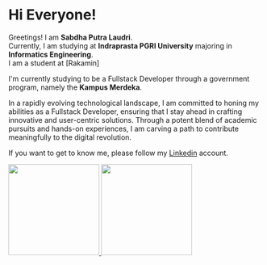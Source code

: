 # Hi Everyone! 

Greetings! I am **Sabdha Putra Laudri**.\
Currently, I am studying at **Indraprasta PGRI University** majoring in **Informatics Engineering**.\
I am a student at [Rakamin]

I'm currently studying to be a Fullstack Developer through a government program, namely the **Kampus Merdeka**.  

In a rapidly evolving technological landscape, I am committed to honing my abilities as a Fullstack Developer, ensuring that I stay ahead in crafting innovative and user-centric solutions. Through a potent blend of academic pursuits and hands-on experiences, I am carving a path to contribute meaningfully to the digital revolution.

If you want to get to know me, please follow my [Linkedin](https://www.linkedin.com/in/sabdha-putra-laudri-349bba221/) account.

<p align="left">
<a href="https://github.com/sabdha04">
  <img height="180em" src="https://github-readme-stats-eight-theta.vercel.app/api?username=sabdha04&show_icons=true&theme=algolia&include_all_commits=true&count_private=true"/>
  <img height="180em" src="https://github-readme-stats-eight-theta.vercel.app/api/top-langs/?username=sabdha04&layout=compact&langs_count=8&theme=algolia"/>
</a>
</p>

<!--
**sabdha04/sabdha04** is a ✨ _special_ ✨ repository because its `README.md` (this file) appears on your GitHub profile.

Here are some ideas to get you started:

- 🔭 I’m currently working on ...
- 🌱 I’m currently learning ...
- 👯 I’m looking to collaborate on ...
- 🤔 I’m looking for help with ...
- 💬 Ask me about ...
- 📫 How to reach me: ...
- 😄 Pronouns: ...
- ⚡ Fun fact: ...
-->
